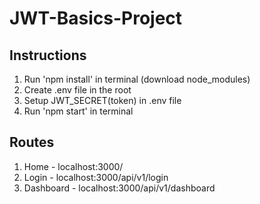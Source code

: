 # JWT-Basics-Project
## Instructions
1. Run 'npm install' in terminal (download node_modules)
2. Create .env file in the root
3. Setup JWT_SECRET(token) in .env file
4. Run 'npm start' in terminal
## Routes
1. Home - localhost:3000/
2. Login - localhost:3000/api/v1/login
3. Dashboard - localhost:3000/api/v1/dashboard
